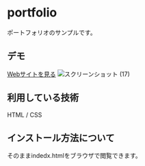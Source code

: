 portfolio
===

ポートフォリオのサンプルです。

## デモ
[Webサイトを見る](https://jp-portfolio-inori.herokuapp.com/)
![スクリーンショット (17)](https://user-images.githubusercontent.com/102890827/162558152-ffde98a1-0236-4165-ab0d-ed6e797dec87.png)

## 利用している技術
HTML / CSS

## インストール方法について
そのままindedx.htmlをブラウザで閲覧できます。
